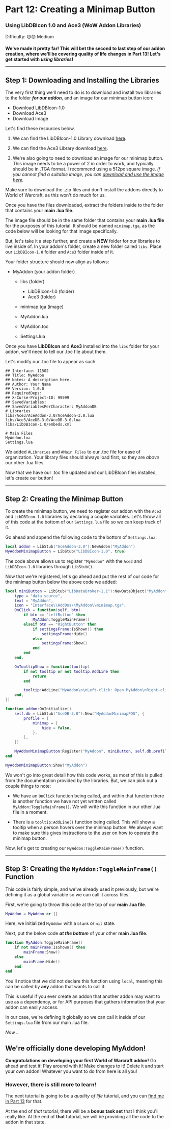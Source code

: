 # Part 12: Creating a Minimap Button
### Using LibDBIcon 1.0 and Ace3 (WoW Addon Libraries)

Difficulty: 🟡🟡 Medium

**We've made it pretty far! This will bet the second to last step of our addon creation, where we'll be covering quality of life changes in Part 13! Let's get started with *using libraries*!**

---

## Step 1: Downloading and Installing the Libraries

The very first thing we'll need to do is to download and install two libraries to the folder ***for our addon***, and an image for our minimap button icon:

* Download LibDBIcon-1.0
* Download Ace3
* Download Image

Let's find these resources below.

1. We can find the LibDBIcon-1.0 Library download [here](curseforgedownload).

2. We can find the Ace3 Library download [here](curseforgedownload).

3. We're also going to need to download an image for our minimap button. This image needs to be a power of 2 in order to work, and typically should be in .TGA format. I recommend using a 512px square image. *If you cannot find a suitable image, you can [download and use the image here](image).*

Make sure to download the .zip files and don't install the addons directly to World of Warcraft, as this won't do much for us.

Once you have the files downloaded, extract the folders inside to the folder that contains your **main .lua file**.

The image file should be in the same folder that contains your **main .lua file** for the purposes of this tutorial. It should be named `minimap.tga`, as the code below will be looking for that image specifically.

But, let's take it a step further, and create a **NEW** folder for our libraries to live inside of. In your addon's folder, create a new folder called `libs`. Place our `LibDBIcon-1.0` folder and `Ace3` folder inside of it.

Your folder structure should now align as follows:

* MyAddon (your addon folder)

  * libs (folder)
    * LibDBIcon-1.0 (folder)
    * Ace3 (folder)

  * minimap.tga (image)
  * MyAddon.lua
  * MyAddon.toc
  * Settings.lua

Once you have **LibDBIcon** and **Ace3** installed into the `libs` folder for your addon, we'll need to tell our .toc file about them.

Let's modify our .toc file to appear as such:

```toc
## Interface: 11502
## Title: MyAddon
## Notes: A description here.
## Author: Your Name
## Version: 1.0.0
## RequiredDeps:
## X-Curse-Project-ID: 99999
## SavedVariables:
## SavedVariablesPerCharacter: MyAddonDB
# Libraries
libs/Ace3/AceAddon-3.0/AceAddon-3.0.lua
libs/Ace3/AceDB-3.0/AceDB-3.0.lua
libs/LibDBIcon-1.0/embeds.xml

# Main Files
MyAddon.lua
Settings.lua
```

We added `#Libraries` and `#Main Files` to our .toc file for ease of organization. Your library files should always load first, so they are *above* our other .lua files.

Now that we have our .toc file updated and our LibDBIcon files installed, let's create our button!

---

## Step 2: Creating the Minimap Button

To create the minimap button, we need to register our addon with the `Ace3` and `LibDBIcon-1.0` libraries by declaring a couple variables. Let's throw all of this code at the bottom of our `Settings.lua` file so we can keep track of it.

Go ahead and append the following code to the bottom of `Settings.lua`:

```lua
local addon = LibStub("AceAddon-3.0"):NewAddon("MyAddon")
MyAddonMinimapButton = LibStub("LibDBIcon-1.0", true)
```

The code above allows us to register `"MyAddon"` with the `Ace3` and `LibDBIcon-1.0` libraries through `LibStub()`.

Now that we're registered, let's go ahead and put the rest of our code for the minimap button below the above code we added:

```lua
local miniButton = LibStub("LibDataBroker-1.1"):NewDataObject("MyAddon", {
	type = "data source",
	text = "MyAddon",
	icon = "Interface\\AddOns\\MyAddon\\minimap.tga",
	OnClick = function(self, btn)
        if btn == "LeftButton" then
		    MyAddon:ToggleMainFrame()
        elseif btn == "RightButton" then
            if settingsFrame:IsShown() then
                settingsFrame:Hide()
            else
                settingsFrame:Show()
            end
        end
	end,

	OnTooltipShow = function(tooltip)
		if not tooltip or not tooltip.AddLine then
			return
		end

		tooltip:AddLine("MyAddon\n\nLeft-click: Open MyAddon\nRight-click: Open MyAddon Settings", nil, nil, nil, nil)
	end,
})

function addon:OnInitialize()
	self.db = LibStub("AceDB-3.0"):New("MyAddonMinimapPOS", {
		profile = {
			minimap = {
				hide = false,
			},
		},
	})

	MyAddonMinimapButton:Register("MyAddon", miniButton, self.db.profile.minimap)
end

MyAddonMinimapButton:Show("MyAddon")
```

We won't go into great detail how this code works, as most of this is pulled from the documentation provided by the libraries. But, we can pick out a couple things to note:

* We have an `OnClick` function being called, and within that function there is another function we have not yet written called `MyAddon:ToggleMainFrame()`. We will write this function in our other .lua file in a moment.

* There is a `tooltip:AddLine()` function being called. This will show a tooltip when a person hovers over the minimap button. We always want to make sure this gives instructions to the user on how to operate the minimap button.

Now, let's get to creating our `MyAddon:ToggleMainFrame()` function.

---

## Step 3: Creating the `MyAddon:ToggleMainFrame()` Function

This code is fairly simple, and we've already used it previously, but we're defining it as a global variable so we can call it across files.

First, we're going to throw this code at the top of our **main .lua file**.

```lua
MyAddon = MyAddon or {}
```

Here, we initialized `MyAddon` with a `blank` or `nil` state.

Next, put the below code ***at the bottom*** of your other **main .lua file**.

```lua
function MyAddon:ToggleMainFrame()
    if not mainFrame:IsShown() then
        mainFrame:Show()
    else
        mainFrame:Hide()
    end
end
```

You'll notice that we did not declare this function using `local`, meaning this can be called by **any** addon that wants to call it.

This is useful if you ever create an addon that another addon may want to use as a dependency, or for API purposes that gathers information that your addon can easily access.

In our case, we're defining it globally so we can call it inside of our `Settings.lua` file from our main .lua file.

*Now...*

## We're officially done developing MyAddon!

**Congratulations on developing your first World of Warcraft addon!** Go ahead and test it! Play around with it! Make changes to it! Delete it and start your own addon! Whatever you want to do from here is all you!

### However, there is still more to learn!

The next tutorial is going to be a *quaility of life* tutorial, and you can [find me in Part 13](https://reddit.com/r/wowaddondev) for that. 

At the end of *that* tutorial, there will be a **bonus task set** that I think you'll really like. At the end of **that** tutorial, we will be providing all the code to the addon in that state.